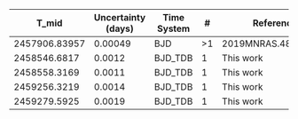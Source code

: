 |T_mid        |Uncertainty (days)|Time System|#  |Reference           |
|-------------|------------------|-----------|---|--------------------|
|2457906.83957|0.00049           |BJD        |>1 |2019MNRAS.483.1970B |
|2458546.6817 |0.0012            |BJD_TDB    |1  |This work           |
|2458558.3169 |0.0011            |BJD_TDB    |1  |This work           |
|2459256.3219 |0.0014            |BJD_TDB    |1  |This work           |
|2459279.5925 |0.0019            |BJD_TDB    |1  |This work           |

